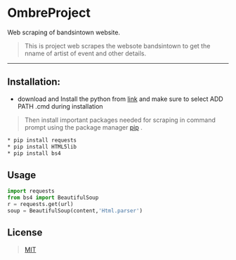 # OmbreProject
 Web scraping of bandsintown website.

>This is project web scrapes the websote bandsintown to get the nname of artist of event and other details.
---
## Installation:
* download and Install the python from [link](python.org) and make sure to select ADD PATH .cmd during installation
>Then install important packages needed for scraping in command prompt using the package manager [pip](https://pip.pypa.io/en/stable/) .
```bash
* pip install requests
* pip install HTML5lib
* pip install bs4
```
## Usage
```python
import requests
from bs4 import BeautifulSoup
r = requests.get(url)
soup = BeautifulSoup(content,'Html.parser')
```
## License
>[MIT](https://choosealicense.com/licenses/mit/)
